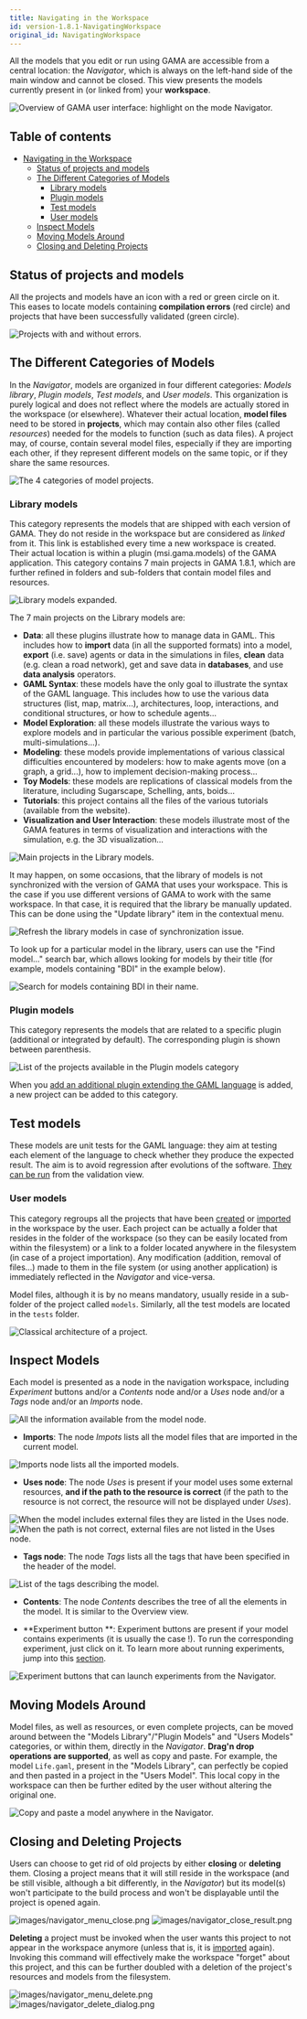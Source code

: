 ```yaml
---
title: Navigating in the Workspace
id: version-1.8.1-NavigatingWorkspace
original_id: NavigatingWorkspace
---
```



All the models that you edit or run using GAMA are accessible from a central location: the _Navigator_, which is always on the left-hand side of the main window and cannot be closed. This view presents the models currently present in (or linked from) your **workspace**.

![Overview of GAMA user interface: highlight on the mode Navigator.](../resources/images/workspaceProjectsAndModels/navigator_first.png)

## Table of contents 

* [Navigating in the Workspace](#navigating-in-the-workspace)
  * [Status of projects and models](#status-of-projects-and-models)
  * [The Different Categories of Models](#the-different-categories-of-models)
    * [Library models](#library-models)
    * [Plugin models](#plugin-models)
    * [Test models](#test-models)
    * [User models](#user-models)
  * [Inspect Models](#inspect-models)
  * [Moving Models Around](#moving-models-around)
  * [Closing and Deleting Projects](#closing-and-deleting-projects)


## Status of projects and models

All the projects and models have an icon with a red or green circle on it. This eases to locate models containing **compilation errors** (red circle) and projects that have been successfully validated (green circle).

![Projects with and without errors.](../resources/images/workspaceProjectsAndModels/navigator_error.png)


## The Different Categories of Models

In the _Navigator_, models are organized in four different categories: _Models library_, _Plugin models_, _Test models_, and _User models_. This organization is purely logical and does not reflect where the models are actually stored in the workspace (or elsewhere). Whatever their actual location, **model files** need to be stored in **projects**, which may contain also other files (called _resources_) needed for the models to function (such as data files). A project may, of course, contain several model files, especially if they are importing each other, if they represent different models on the same topic, or if they share the same resources.

![The 4 categories of model projects.](../resources/images/workspaceProjectsAndModels/navigator_categories.png)

### Library models

This category represents the models that are shipped with each version of GAMA. They do not reside in the workspace but are considered as _linked_ from it. This link is established every time a new workspace is created. Their actual location is within a plugin (msi.gama.models) of the GAMA application. This category contains 7 main projects in GAMA 1.8.1, which are further refined in folders and sub-folders that contain model files and resources.

![Library models expanded.](../resources/images/workspaceProjectsAndModels/navigator_library_2_folders_expanded.png)

The 7 main projects on the Library models are:

* **Data**: all these plugins illustrate how to manage data in GAML. This includes how to **import** data (in all the supported formats) into a model, **export** (i.e. save) agents or data in the simulations in files, **clean** data (e.g. clean a road network), get and save data in **databases**, and use **data analysis** operators.
* **GAML Syntax**: these models have the only goal to illustrate the syntax of the GAML language. This includes how to use the various data structures (list, map, matrix...), architectures, loop, interactions, and conditional structures, or how to schedule agents... 
* **Model Exploration**: all these models illustrate the various ways to explore models and in particular the various possible experiment (batch, multi-simulations...).
* **Modeling**: these models provide implementations of various classical difficulties encountered by modelers: how to make agents move (on a graph, a grid...), how to implement decision-making process...
* **Toy Models**: these models are replications of classical models from the literature, including Sugarscape, Schelling, ants, boids...
* **Tutorials**: this project contains all the files of the various tutorials (available from the website).
* **Visualization and User Interaction**: these models illustrate most of the GAMA features in terms of visualization and interactions with the simulation, e.g. the 3D visualization... 

![Main projects in the Library models.](../resources/images/workspaceProjectsAndModels/navigator_models_library_expanded.png)

It may happen, on some occasions, that the library of models is not synchronized with the version of GAMA that uses your workspace. This is the case if you use different versions of GAMA to work with the same workspace. In that case, it is required that the library be manually updated. This can be done using the "Update library" item in the contextual menu.

![Refresh the library models in case of synchronization issue.](../resources/images/workspaceProjectsAndModels/navigator_update_library.png)


To look up for a particular model in the library, users can use the "Find model..." search bar, which allows looking for models by their title (for example, models containing "BDI" in the example below).

![Search for models containing BDI in their name.](../resources/images/workspaceProjectsAndModels/navigator_menu_search.png)


### Plugin models

This category represents the models that are related to a specific plugin (additional or integrated by default). The corresponding plugin is shown between parenthesis.

![List of the projects available in the Plugin models category](../resources/images/workspaceProjectsAndModels/navigator_plugin_models.png)

When you [add an additional plugin extending the GAML language](InstallingPlugins) is added, a new project can be added to this category.


## Test models

These models are unit tests for the GAML language: they aim at testing each element of the language to check whether they produce the expected result. The aim is to avoid regression after evolutions of the software. [They can be run](ValidationOfModels) from the validation view.


### User models

This category regroups all the projects that have been [created](GamlEditorGeneralities) or [imported](ImportingModels) in the workspace by the user. Each project can be actually a folder that resides in the folder of the workspace (so they can be easily located from within the filesystem) or a link to a folder located anywhere in the filesystem (in case of a project importation). Any modification (addition, removal of files...) made to them in the file system (or using another application) is immediately reflected in the _Navigator_ and vice-versa.

Model files, although it is by no means mandatory, usually reside in a sub-folder of the project called `models`. Similarly, all the test models are located in the `tests` folder.

![Classical architecture of a project.](../resources/images/workspaceProjectsAndModels/navigator_user_expanded.png)


## Inspect Models

Each model is presented as a node in the navigation workspace, including _Experiment_ buttons and/or a _Contents_ node and/or a _Uses_ node and/or a _Tags_ node and/or an _Imports_ node.

![All the information available from the model node.](../resources/images/workspaceProjectsAndModels/navigator_inspect_model.png)

* **Imports**: The node _Impots_ lists all the model files that are imported in the current model.

![_Imports_ node lists all the imported models.](../resources/images/workspaceProjectsAndModels/navigator_imports.png)

* **Uses node**: The node _Uses_ is present if your model uses some external resources, **and if the path to the resource is correct** (if the path to the resource is not correct, the resource will not be displayed under _Uses_).

![When the model includes external files they are listed in the _Uses_ node.](../resources/images/workspaceProjectsAndModels/navigator_uses_correct_paths.png)
![When the path is not correct, external files are not listed in the _Uses_ node.](../resources/images/workspaceProjectsAndModels/navigator_uses_non_correct_paths.png)

* **Tags node**: The node _Tags_ lists all the tags that have been specified in the header of the model.

![List of the tags describing the model.](../resources/images/workspaceProjectsAndModels/navigator_tags.png)

* **Contents**: The node _Contents_ describes the tree of all the elements in the model. It is similar to the Overview view.

* **Experiment button **: Experiment buttons are present if your model contains experiments (it is usually the case !). To run the corresponding experiment, just click on it. To learn more about running experiments, jump into this [section](LaunchingExperiments).

![Experiment buttons that can launch experiments from the Navigator.](../resources/images/workspaceProjectsAndModels/navigator_experiments.png)



## Moving Models Around
Model files, as well as resources, or even complete projects, can be moved around between the "Models Library"/"Plugin Models" and "Users Models" categories, or within them, directly in the _Navigator_. **Drag'n drop operations are supported**, as well as copy and paste. For example, the model `Life.gaml`, present in the "Models Library", can perfectly be copied and then pasted in a project in the "Users Model". This local copy in the workspace can then be further edited by the user without altering the original one.

![Copy and paste a model anywhere in the Navigator.](../resources/images/workspaceProjectsAndModels/navigator_menu_copy_paste.png)


## Closing and Deleting Projects
Users can choose to get rid of old projects by either **closing** or **deleting** them. Closing a project means that it will still reside in the workspace (and be still visible, although a bit differently, in the _Navigator_) but its model(s) won't participate to the build process and won't be displayable until the project is opened again.

![images/navigator_menu_close.png](../resources/images/workspaceProjectsAndModels/navigator_menu_close.png)
![images/navigator_close_result.png](../resources/images/workspaceProjectsAndModels/navigator_close_result.png)

**Deleting** a project must be invoked when the user wants this project to not appear in the workspace anymore (unless that is, it is [imported](ImportingModels) again). Invoking this command will effectively make the workspace "forget" about this project, and this can be further doubled with a deletion of the project's resources and models from the filesystem.

![images/navigator_menu_delete.png](../resources/images/workspaceProjectsAndModels/navigator_menu_delete.png)
![images/navigator_delete_dialog.png](../resources/images/workspaceProjectsAndModels/navigator_delete_dialog.png)
